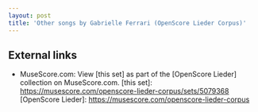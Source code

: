 ```yaml
---
layout: post
title: 'Other songs by Gabrielle Ferrari (OpenScore Lieder Corpus)'
---
```


## External links

- MuseScore.com: View [this set] as part of the [OpenScore Lieder] collection on MuseScore.com.
[this set]: https://musescore.com/openscore-lieder-corpus/sets/5079368
[OpenScore Lieder]: https://musescore.com/openscore-lieder-corpus
